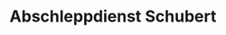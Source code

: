 ---
title: "Abschleppdienst Schubert"
url: /osnabrueck/abschleppdienst-schubert/
shop: Autowerkstatt
---